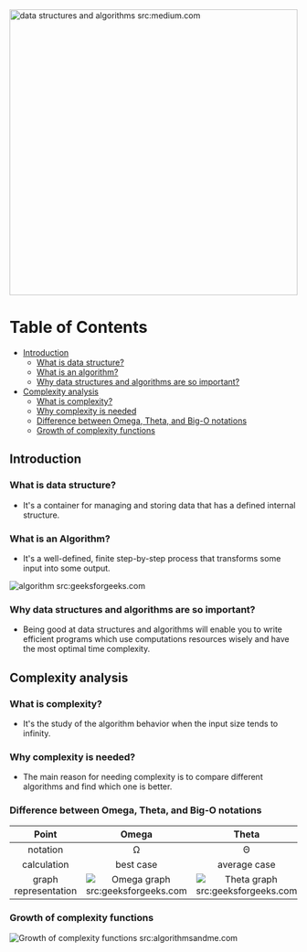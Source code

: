 <img src="https://miro.medium.com/max/1400/1*sMryEXZVPKFjGNcfSzE8Mw.jpeg" title="data structures and algorithms src:medium.com" alt="data structures and algorithms src:medium.com" width="100%" height="500px" />

# Table of Contents

- [Introduction](#introduction)
	- [What is data structure?](#what-is-data-structure)
	- [What is an algorithm?](#what-is-an-algorithm)
	- [Why data structures and algorithms are so important?](#why-data-structures-and-algorithms-are-so-important)
- [Complexity analysis](#complexity-analysis)
	- [What is complexity?](#what-is-complexity)
	- [Why complexity is needed](#why-complexity-is-needed)
	- [Difference between Omega, Theta, and Big-O notations](#difference-between-omega-theta-and-big-o-notations)
	- [Growth of complexity functions](#growth-of-complexity-functions)
 

## Introduction

### What is data structure?

- It's a container for managing and storing data that has a defined internal structure.


### What is an Algorithm?

- It's a well-defined, finite step-by-step process that transforms some input into some output. 

![algorithm src:geeksforgeeks.com](https://media.geeksforgeeks.org/wp-content/cdn-uploads/20191016135223/What-is-Algorithm_-1024x631.jpg "algorithm src:geeksforgeeks.com")


### Why data structures and algorithms are so important?

- Being good at data structures and algorithms will enable you to write efficient programs which use computations resources wisely and have the most optimal time complexity.


## Complexity analysis

### What is complexity?

- It's the study of the algorithm behavior when the input size tends to infinity.

### Why complexity is needed?

- The main reason for needing complexity is to compare different algorithms and find which one is better.

### Difference between Omega, Theta, and Big-O notations

| Point | Omega | Theta | Big-O |
| :---: | :---: | :---: | :---: |
|notation | Ω   | Θ     |   O   |
| calculation | best case | average case | worst case|
| graph representation | ![Omega graph src:geeksforgeeks.com](https://media.geeksforgeeks.org/wp-content/uploads/AlgoAnalysis-3.png "Omega graph src:geeksforgeeks.com") | ![Theta graph src:geeksforgeeks.com](https://media.geeksforgeeks.org/wp-content/uploads/AlgoAnalysis-1.png "Theta graph src:geeksforgeeks.com") | ![Big-O graph src:geeksforgeeks.com](https://media.geeksforgeeks.org/wp-content/uploads/AlgoAnalysis-2.png "Big-O graph src:geeksforgeeks.com")|


### Growth of complexity functions

![Growth of complexity functions src:algorithmsandme.com](https://secureservercdn.net/160.153.137.40/662.aa9.myftpupload.com/wp-content/uploads/2019/11/Time-Complexity.png "Growth of complexity functions src:algorithmsandme.com")
